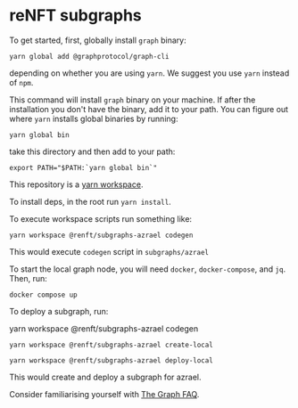 # reNFT subgraphs

To get started, first, globally install `graph` binary:

`yarn global add @graphprotocol/graph-cli`

depending on whether you are using `yarn`. We suggest you use `yarn` instead of `npm`.

This command will install `graph` binary on your machine. If after the installation you don't have the binary, add it to your path. You can figure out where `yarn` installs global binaries by running:

`yarn global bin`

take this directory and then add to your path:

```export PATH="$PATH:`yarn global bin`"```

This repository is a [yarn workspace](https://classic.yarnpkg.com/lang/en/docs/workspaces/).

To install deps, in the root run `yarn install`.

To execute workspace scripts run something like:

`yarn workspace @renft/subgraphs-azrael codegen`

This would execute `codegen` script in `subgraphs/azrael`

To start the local graph node, you will need `docker`, `docker-compose`, and `jq`. Then, run:

`docker compose up`

To deploy a subgraph, run:

yarn workspace @renft/subgraphs-azrael codegen

`yarn workspace @renft/subgraphs-azrael create-local`

`yarn workspace @renft/subgraphs-azrael deploy-local`

This would create and deploy a subgraph for azrael.

Consider familiarising yourself with [The Graph FAQ](https://thegraph.com/docs/en/developing/developer-faqs/).
